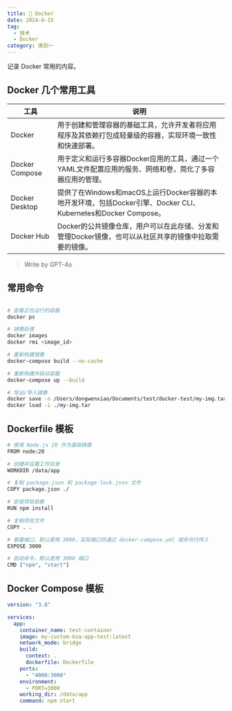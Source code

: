 ```yaml
---
title: 🐳 Docker
date: 2024-8-15
tag:
  - 技术
  - Docker
category: 类别一
---
```


记录 Docker 常用的内容。

## Docker 几个常用工具


| 工具           | 说明                                                                                                                                                        |
| -------------- | ------------------------------------------------------------------------------------------------------------------------------------------------------------ |
| Docker         | 用于创建和管理容器的基础工具，允许开发者将应用程序及其依赖打包成轻量级的容器，实现环境一致性和快速部署。                                                           |
| Docker Compose | 用于定义和运行多容器Docker应用的工具，通过一个YAML文件配置应用的服务、网络和卷，简化了多容器应用的管理。                                                         |
| Docker Desktop | 提供了在Windows和macOS上运行Docker容器的本地开发环境，包括Docker引擎、Docker CLI、Kubernetes和Docker Compose。                                                   |
| Docker Hub     | Docker的公共镜像仓库，用户可以在此存储、分发和管理Docker镜像，也可以从社区共享的镜像中拉取需要的镜像。                                                            |

> Write by GPT-4o


## 常用命令

```bash

# 查看正在运行的容器
docker ps 

# 镜像处理
docker images
docker rmi <image_id>

# 重新构建镜像
docker-compose build --no-cache 

# 重新构建并启动容器
docker-compose up --build  

# 导出/导入镜像
docker save -o /Users/dongwenxiao/Documents/test/docker-test/my-img.tar my-custom-koa-app-test
docker load -i ./my-img.tar

```

## Dockerfile 模板

```bash
# 使用 Node.js 20 作为基础镜像
FROM node:20

# 创建并设置工作目录
WORKDIR /data/app

# 复制 package.json 和 package-lock.json 文件
COPY package.json ./

# 安装项目依赖
RUN npm install

# 复制项目文件
COPY . .

# 暴露端口，默认使用 3000，实际端口将通过 docker-compose.yml 或命令行传入
EXPOSE 3000

# 启动命令，默认使用 3000 端口
CMD ["npm", "start"]
```

## Docker Compose 模板

```yaml
version: "3.8"

services:
  app:
    container_name: test-container 
    image: my-custom-koa-app-test:latest
    network_mode: bridge
    build:
      context: .
      dockerfile: Dockerfile
    ports:
      - "4000:3000"
    environment:
      - PORT=3000
    working_dir: /data/app
    command: npm start
```